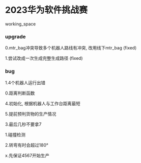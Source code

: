 # 2023华为软件挑战赛

working_space

### upgrade

0.mtr_bag冲突导致多个机器人路线有冲突, 改用线下mtr_bag (fixed)

1.尝试改成一次生成完整生成路径 (fixed)

### bug

1.4个机器人运行出错

0.距离判断函数

4.初始化, 根据机器人与工作台距离最短

5.提前预判货物的生产情况

3.最后几秒不要拿7

1.碰撞检测

2.转弯有时会超过180°

x.先保证4567开始生产
